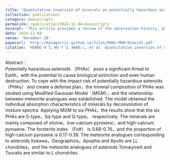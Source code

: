 ```yaml
---
title: "Quantitative inversion of minerals on potentially hazardous asteroids"
collection: publications
category: manuscripts
permalink: /publication/2024-12-04-manuscripts
excerpt: 'This article provides a review of the observation history, physical properties, spectral properties, material composition, formation, and evolution of Jupiter Trojan asteroids, which will support future deep space exploration missions of China'
date: 2024-12-04
venue: 'December 28'
paperurl: 'http://Katagorrii.github.io/files/PHAs-MGM-Mineral.pdf'
citation: 'HUANG H T，WU Y Z，WANG L，et al. Quantitative inversion of minerals on potentially hazardous asteroids[J]. Journal of Deep Space Exploration，2024，11（6）：605-612.'
---
```


Abstract：  
Potentially hazardous asteroids （PHAs） pose a significant threat to Earth，with the potential to cause biological extinction and even human destruction. To cope with the impact risk of potentially hazardous asteroids （PHAs） and create a defense plan，the mineral composition of PHAs was studied using Modified Gaussian Model （MGM），and the relationship between meteorite analogues was established. The model obtained the individual absorption characteristics of minerals by deconvolution of mixture spectra. Applying MGM to six PHAs，the results show that the six PHAs are S-type，Sq-type and Q-type， respectively. The minerals are mainly composed of olivine，low-calcium pyroxene，and high-calcium pyroxene. The forsterite index （Fo#） is 0.68-0.76，and the proportion of high-calcium pyroxene is 0.17-0.38. The meteorite analogues corresponding to asteroids Itokawa，Geographios，Apophis and Apollo are LL chondrites，and the meteorite analogues of asteroids Tomaiyowit and Touratis are similar to L chondrites.
